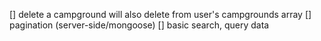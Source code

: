 [] delete a campground will also delete from user's campgrounds array
[] pagination (server-side/mongoose)
[] basic search, query data
